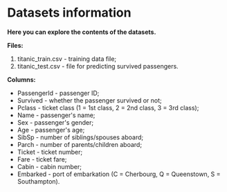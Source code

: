 # Datasets information

**Here you can explore the contents of the datasets.**

**Files:**

1. titanic_train.csv - training data file;
2. titanic_test.csv - file for predicting survived passengers.

**Columns:**

* PassengerId - passenger ID;
* Survived - whether the passenger survived or not;
* Pclass - ticket class (1 = 1st class, 2 = 2nd class, 3 = 3rd class);
* Name - passenger's name;
* Sex - passenger's gender;
* Age - passenger's age;
* SibSp - number of siblings/spouses aboard;
* Parch - number of parents/children aboard;
* Ticket - ticket number;
* Fare - ticket fare;
* Cabin - cabin number;
* Embarked - port of embarkation (C = Cherbourg, Q = Queenstown, S = Southampton).
